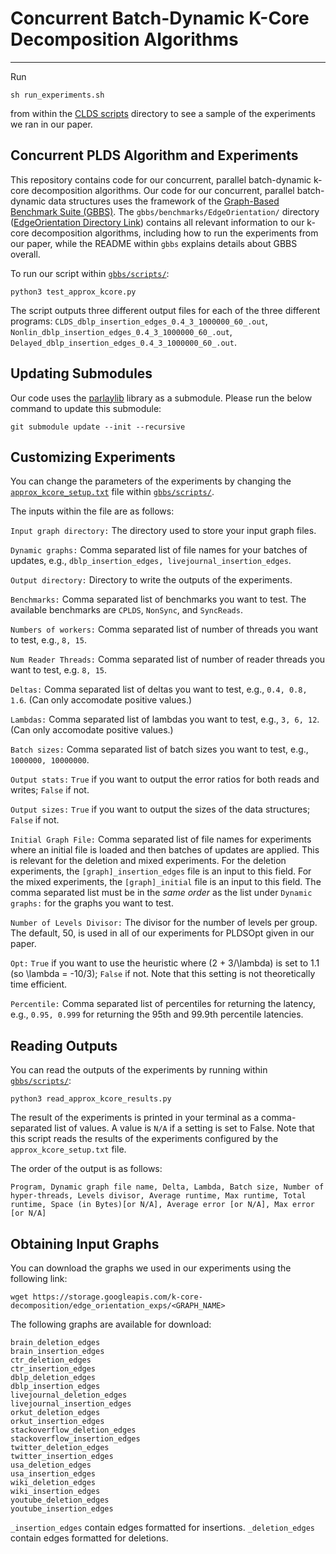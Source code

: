 # Concurrent Batch-Dynamic K-Core Decomposition Algorithms
--------

Run

```
sh run_experiments.sh
```

from within the [CLDS scripts](../../../scripts/cplds_experiments/)
directory to see a sample of the experiments we ran in our paper.

Concurrent PLDS Algorithm and Experiments
--------

This repository contains code for our concurrent, parallel batch-dynamic k-core
decomposition algorithms. Our code for our concurrent, parallel batch-dynamic data
structures uses the framework of the [Graph-Based Benchmark Suite (GBBS)](https://github.com/ParAlg/gbbs).
The `gbbs/benchmarks/EdgeOrientation/` directory ([EdgeOrientation Directory Link](./gbbs/benchmarks/EdgeOrientation/README.md)) contains all relevant information
to our k-core decomposition algorithms, including how to run the experiments
from our paper, while the README within `gbbs` explains details about GBBS overall.

To run our script within [`gbbs/scripts/`](./gbbs/scripts):

```
python3 test_approx_kcore.py
```

The script outputs three different output files for each of the three different
programs: `CLDS_dblp_insertion_edges_0.4_3_1000000_60_.out`,
`Nonlin_dblp_insertion_edges_0.4_3_1000000_60_.out`,
`Delayed_dblp_insertion_edges_0.4_3_1000000_60_.out`.

Updating Submodules
--------

Our code uses the [parlaylib](https://github.com/cmuparlay/parlaylib) library as a submodule. Please run the below command to update this submodule:

```
git submodule update --init --recursive
```

Customizing Experiments
--------

You can change the parameters of the experiments by changing the
[`approx_kcore_setup.txt`](./gbbs/scripts/approx_kcore_setup.txt) file within
[`gbbs/scripts/`](./gbbs/scripts).

The inputs within the file are as follows:

`Input graph directory:` The directory used to store your input graph files.

`Dynamic graphs:` Comma separated list of file names for your batches of
updates, e.g., `dblp_insertion_edges, livejournal_insertion_edges`.

`Output directory:` Directory to write the outputs of the experiments.

`Benchmarks:` Comma separated list of benchmarks you want to test. The available benchmarks
are `CPLDS`, `NonSync`, and `SyncReads`.

`Numbers of workers:` Comma separated list of number of threads you want
to test, e.g., `8, 15`.

`Num Reader Threads:` Comma separated list of number of reader threads you want to
test, e.g. `8, 15`.

`Deltas:` Comma separated list of deltas you want to test, e.g., `0.4, 0.8,
1.6`. (Can only accomodate positive values.)

`Lambdas:` Comma separated list of lambdas you want to test, e.g., `3, 6, 12`.
(Can only accomodate positive values.)

`Batch sizes:` Comma separated list of batch sizes you want to test, e.g.,
`1000000, 10000000`.

`Output stats:` `True` if you want to output the error ratios for both reads and
writes; `False` if not.

`Output sizes:` `True` if you want to output the sizes of the data structures;
`False` if not.

`Initial Graph File:` Comma separated list of file names for experiments where
an initial file is loaded and then batches of updates are applied. This is
relevant for the deletion and mixed experiments. For the deletion experiments,
the `[graph]_insertion_edges` file is an input to this field. For the mixed
experiments, the `[graph]_initial` file is an input to this field. The comma
separated list must be in the *same order* as the list under `Dynamic graphs:` for the graphs
you want to test.

`Number of Levels Divisor:` The divisor for the number of levels per group. The
default, 50, is used in all of our experiments for PLDSOpt given in our paper.

`Opt:` `True` if you want to use the heuristic where (2 + 3/\lambda) is set to
1.1 (so \lambda = -10/3); `False` if not.
Note that this setting is not theoretically time efficient.

`Percentile:` Comma separated list of percentiles for returning the latency, e.g.,
`0.95, 0.999` for returning the 95th and 99.9th percentile latencies.

Reading Outputs
--------

You can read the outputs of the experiments by running within [`gbbs/scripts/`](./gbbs/scripts):


```
python3 read_approx_kcore_results.py
```

The result of the experiments is printed in your terminal as a comma-separated list of values.
A value is `N/A` if a setting is set to False. Note that this script reads the results of the
experiments configured by the `approx_kcore_setup.txt` file.

The order of the output is as follows:

```
Program, Dynamic graph file name, Delta, Lambda, Batch size, Number of hyper-threads, Levels divisor, Average runtime, Max runtime, Total runtime, Space (in Bytes)[or N/A], Average error [or N/A], Max error [or N/A]
```

Obtaining Input Graphs
--------

You can download the graphs we used in our experiments using the following link:

```
wget https://storage.googleapis.com/k-core-decomposition/edge_orientation_exps/<GRAPH_NAME>
```

The following graphs are available for download:

```
brain_deletion_edges
brain_insertion_edges
ctr_deletion_edges
ctr_insertion_edges
dblp_deletion_edges
dblp_insertion_edges
livejournal_deletion_edges
livejournal_insertion_edges
orkut_deletion_edges
orkut_insertion_edges
stackoverflow_deletion_edges
stackoverflow_insertion_edges
twitter_deletion_edges
twitter_insertion_edges
usa_deletion_edges
usa_insertion_edges
wiki_deletion_edges
wiki_insertion_edges
youtube_deletion_edges
youtube_insertion_edges
```

`_insertion_edges` contain edges formatted for insertions. `_deletion_edges`
contain edges formatted for deletions.
